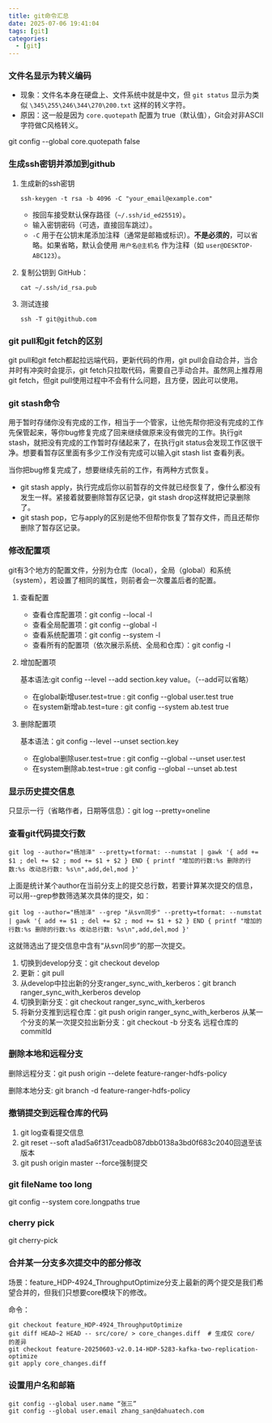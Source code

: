 ```yaml
---
title: git命令汇总
date: 2025-07-06 19:41:04
tags: [git]
categories:
  - [git]
---
```


### 文件名显示为转义编码

* 现象：文件名本身在硬盘上、文件系统中就是中文，但 `git status` 显示为类似 `\345\255\246\344\270\200.txt` 这样的转义字符。
* 原因：这一般是因为 `core.quotepath` 配置为 true（默认值），Git会对非ASCII字符做C风格转义。

git config --global core.quotepath false

### 生成ssh密钥并添加到github

1. 生成新的ssh密钥

   ```
   ssh-keygen -t rsa -b 4096 -C "your_email@example.com"
   ```

   - 按回车接受默认保存路径（`~/.ssh/id_ed25519`）。
   - 输入密钥密码（可选，直接回车跳过）。
   - `-C` 用于在公钥末尾添加注释（通常是邮箱或标识）。**不是必须的**，可以省略。如果省略，默认会使用 `用户名@主机名` 作为注释（如 `user@DESKTOP-ABC123`）。

2. 复制公钥到 GitHub：

   ```
   cat ~/.ssh/id_rsa.pub
   ```

3. 测试连接

   ```
   ssh -T git@github.com
   ```

### git pull和git fetch的区别

git pull和git fetch都起拉远端代码，更新代码的作用，git pull会自动合并，当合并时有冲突时会提示，git fetch只拉取代码，需要自己手动合并。虽然网上推荐用git fetch，但git pull使用过程中不会有什么问题，且方便，因此可以使用。

### git stash命令

用于暂时存储你没有完成的工作，相当于一个管家，让他先帮你把没有完成的工作先保管起来，等你bug修复完成了回来继续做原来没有做完的工作。执行git stash，就把没有完成的工作暂时存储起来了，在执行git status会发现工作区很干净。想要看暂存区里面有多少工作没有完成可以输入git stash list 查看列表。

当你把bug修复完成了，想要继续先前的工作，有两种方式恢复。

* git stash apply，执行完成后你以前暂存的文件就已经恢复了，像什么都没有发生一样。紧接着就要删除暂存区记录，git stash drop这样就把记录删除了。
* git stash pop，它与apply的区别是他不但帮你恢复了暂存文件，而且还帮你删除了暂存区记录。

### 修改配置项

git有3个地方的配置文件，分别为仓库（local），全局（global）和系统（system），若设置了相同的属性，则前者会一次覆盖后者的配置。

1. 查看配置

   * 查看仓库配置项：git config --local -l
   * 查看全局配置项：git config --global -l
   * 查看系统配置项：git config --system -l
   * 查看所有的配置项（依次展示系统、全局和仓库）：git config -l

2. 增加配置项

   基本语法:git config --level --add section.key value。（--add可以省略）

   * 在global新增user.test=true : git config --global user.test true
   * 在system新增ab.test=ture : git config --system ab.test true

3. 删除配置项

   基本语法：git config --level --unset section.key

   * 在global删除user.test=true : git config --global --unset user.test
   * 在system删除ab.test=true : git config --global --unset ab.test

### 显示历史提交信息

只显示一行（省略作者，日期等信息）：git log --pretty=oneline

### 查看git代码提交行数

```
git log --author="杨旭泽" --pretty=tformat: --numstat | gawk '{ add += $1 ; del += $2 ; mod += $1 + $2 } END { printf "增加的行数:%s 删除的行数:%s 改动总行数: %s\n",add,del,mod }'
```

上面是统计某个author在当前分支上的提交总行数，若要计算某次提交的信息，可以用--grep参数筛选某次具体的提交，如：

```
git log --author="杨旭泽" --grep "从svn同步" --pretty=tformat: --numstat | gawk '{ add += $1 ; del += $2 ; mod += $1 + $2 } END { printf "增加的行数:%s 删除的行数:%s 改动总行数: %s\n",add,del,mod }'
```

这就筛选出了提交信息中含有“从svn同步”的那一次提交。

1. 切换到develop分支：git checkout develop
2. 更新：git pull
3. 从develop中拉出新的分支ranger_sync_with_kerberos：git branch ranger_sync_with_kerberos develop
4. 切换到新分支：git checkout ranger_sync_with_kerberos
5. 将新分支推到远程仓库：git push origin ranger_sync_with_kerberos
从某一个分支的某一次提交拉出新分支：git checkout -b 分支名 远程仓库的commitId
### 删除本地和远程分支
删除远程分支：git push origin --delete feature-ranger-hdfs-policy 

删除本地分支: git branch -d feature-ranger-hdfs-policy

### 撤销提交到远程仓库的代码

1. git log查看提交信息
2. git reset --soft a1ad5a6f317ceadb087dbb0138a3bd0f683c2040回退至该版本
3. git push origin master --force强制提交

### git fileName too long

git config --system core.longpaths true

### cherry pick

git cherry-pick <commitHash>

### 合并某一分支多次提交中的部分修改

场景：feature_HDP-4924_ThroughputOptimize分支上最新的两个提交是我们希望合并的，但我们只想要core模块下的修改。

命令：

```
git checkout feature_HDP-4924_ThroughputOptimize
git diff HEAD~2 HEAD -- src/core/ > core_changes.diff  # 生成仅 core/ 的差异
git checkout feature-20250603-v2.0.14-HDP-5283-kafka-two-replication-optimize
git apply core_changes.diff
```

### 设置用户名和邮箱

```
git config --global user.name “张三”
git config --global user.email zhang_san@dahuatech.com
```




